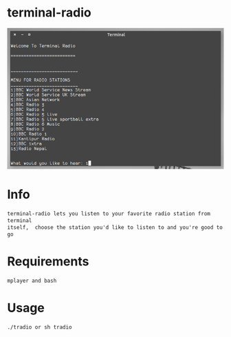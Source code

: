 # terminal-radio
![Screenshot](screenshot.png)

Info
====================
	terminal-radio lets you listen to your favorite radio station from terminal
	itself,  choose the station you'd like to listen to and you're good to go
	
Requirements
====================
	mplayer and bash

Usage
====================
	./tradio or sh tradio

